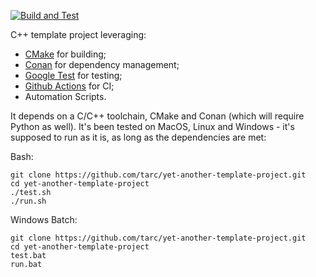 [![Build and Test](https://github.com/tarc/yet-another-template-project/workflows/Build%20and%20Unit%20Test/badge.svg?branch=feature/master)](https://github.com/tarc/yet-another-template-project/actions)

C++ template project leveraging:

- [CMake](https://cmake.org/) for building;
- [Conan](https://conan.io/) for dependency management;
- [Google Test](https://github.com/google/googletest) for testing;
- [Github Actions](https://github.com/features/actions) for CI;
- Automation Scripts.

It depends on a C/C++ toolchain, CMake and Conan (which will require Python as
well). It's been tested on MacOS, Linux and Windows - it's supposed to run as
it is, as long as the dependencies are met:

Bash:

```console
git clone https://github.com/tarc/yet-another-template-project.git
cd yet-another-template-project
./test.sh
./run.sh
```

Windows Batch:

```console
git clone https://github.com/tarc/yet-another-template-project.git
cd yet-another-template-project
test.bat
run.bat
```
